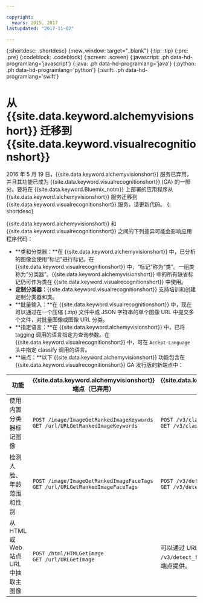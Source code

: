 ```yaml
---

copyright:
  years: 2015, 2017
lastupdated: "2017-11-02"

---
```


{:shortdesc: .shortdesc}
{:new_window: target="_blank"}
{:tip: .tip}
{:pre: .pre}
{:codeblock: .codeblock}
{:screen: .screen}
{:javascript: .ph data-hd-programlang='javascript'}
{:java: .ph data-hd-programlang='java'}
{:python: .ph data-hd-programlang='python'}
{:swift: .ph data-hd-programlang='swift'}

# 从 {{site.data.keyword.alchemyvisionshort}} 迁移到 {{site.data.keyword.visualrecognitionshort}}

2016 年 5 月 19 日，{{site.data.keyword.alchemyvisionshort}} 服务已弃用，并且其功能已成为 {{site.data.keyword.visualrecognitionshort}} (GA) 的一部分。要将在 {{site.data.keyword.Bluemix_notm}} 上部署的应用程序从 {{site.data.keyword.alchemyvisionshort}} 服务迁移到 {{site.data.keyword.visualrecognitionshort}} 服务，请更新代码。
{: shortdesc}

{{site.data.keyword.alchemyvisionshort}} 和 {{site.data.keyword.visualrecognitionshort}} 之间的下列差异可能会影响应用程序代码：

- **类和分类器：**在 {{site.data.keyword.alchemyvisionshort}} 中，已分析的图像会使用“标记”进行标记。在 {{site.data.keyword.visualrecognitionshort}} 中，“标记”称为“类”。一组类称为“分类器”。{{site.data.keyword.alchemyvisionshort}} 中的所有缺省标记仍可作为类在 {{site.data.keyword.visualrecognitionshort}} 中使用。
- **定制分类器：**{{site.data.keyword.visualrecognitionshort}} 支持培训和创建定制分类器和类。
- **批量输入：**在 {{site.data.keyword.visualrecognitionshort}} 中，现在可以通过在一个压缩 (.zip) 文件中或 JSON 字符串的单个图像 URL 中提交多个文件，对批量图像或图像 URL 分类。
- **指定语言：**在 {{site.data.keyword.alchemyvisionshort}} 中，已将 tagging 调用的语言指定为查询参数。在 {{site.data.keyword.visualrecognitionshort}} 中，可在 `Accept-Language` 头中指定 classify 调用的语言。
- **端点：**以下 {{site.data.keyword.alchemyvisionshort}} 功能包含在 {{site.data.keyword.visualrecognitionshort}} GA 发行版的新端点中：

| 功能| {{site.data.keyword.alchemyvisionshort}} 端点（已弃用）| {{site.data.keyword.visualrecognitionshort}} 端点 (GA) |
|---------------|--------------------|----------------|
| 使用内置分类器标记图像| `POST /image/ImageGetRankedImageKeywords`<br/>`GET /url/URLGetRankedImageKeywords` | `POST /v3/classify`<br/>`GET /v3/classify` |
| 检测人脸、年龄范围和性别| `POST /image/ImageGetRankedImageFaceTags`<br/>`GET /url/URLGetRankedImageFaceTags` | `POST /v3/detect_faces`<br/>`GET /v3/detect_faces` |
| 从 HTML 或 Web 站点 URL 中抽取主图像| `POST /html/HTMLGetImage`<br/>`GET /url/URLGetImage` | 可以通过 URL 向 `/v3/classify` 和 `/v3/detect_faces` 方法提供图像，而不通过独立端点提供。|
